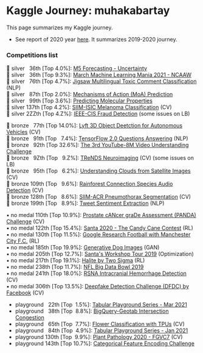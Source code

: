 # Kaggle Journey: muhakabartay
This page summarizes my Kaggle journey.

* See report of 2020 year [here](https://github.com/kabartay/kaggle-journey-muhakabartay/blob/main/report_2020.md). It summarizes 2019-2020 journey.  

### Competitions list

🔹 silver &nbsp;&nbsp;36th [Top 4.0%]: [M5 Forecasting - Uncertainty](https://www.kaggle.com/c/m5-forecasting-uncertainty)  
🔹 silver &nbsp;&nbsp;36th [Top 9.3%]: [March Machine Learning Mania 2021 - NCAAW](https://www.kaggle.com/c/ncaaw-march-mania-2021)  
🔹 silver &nbsp;&nbsp;76th [Top 4.7%]: [Jigsaw Multilingual Toxic Comment Classification](https://www.kaggle.com/c/jigsaw-multilingual-toxic-comment-classification) (NLP)  
🔹 silver &nbsp;&nbsp;87th [Top 2.0%]: [Mechanisms of Action (MoA) Prediction](https://www.kaggle.com/c/lish-moa)  
🔹 silver &nbsp;&nbsp;99th [Top 3.6%]: [Predicting Molecular Properties](https://www.kaggle.com/c/champs-scalar-coupling)  
🔹 silver 137th [Top 4.2%]: [SIIM-ISIC Melanoma Classification](https://www.kaggle.com/c/siim-isic-melanoma-classification) (CV)   
🔹 silver 2ZZth [Top 4.Z%]: [IEEE-CIS Fraud Detection](https://www.kaggle.com/c/ieee-fraud-detection/) (some issues on LB)

🔸 bronze &nbsp;&nbsp;77th [Top 14.0%]: [Lyft 3D Object Deetction for Autonomous Vehicles](https://www.kaggle.com/c/3d-object-detection-for-autonomous-vehicles) (CV)  
🔸 bronze &nbsp;&nbsp;91th [Top &nbsp;&nbsp;7.4%]: [TensorFlow 2.0 Questions Answering](https://www.kaggle.com/c/tensorflow2-question-answering)  (NLP)  
🔸 bronze &nbsp;&nbsp;92th [Top 32.6%]: [The 3rd YouTube-8M Video Understanding Challenge](https://www.kaggle.com/c/youtube8m-2019)  
🔸 bronze &nbsp;&nbsp;9Zth [Top &nbsp;&nbsp;9.Z%]: [TReNDS Neuroimaging](https://www.kaggle.com/c/trends-assessment-prediction) (CV) (some issues on LB)  
🔸 bronze &nbsp;&nbsp;95th [Top &nbsp;&nbsp;6.2%]: [Understanding Clouds from Satellite Images](https://www.kaggle.com/c/understanding_cloud_organization) (CV)  
🔸 bronze 109th [Top &nbsp;&nbsp;9.6%]: [Rainforest Connection Species Audio Detection](https://www.kaggle.com/c/rfcx-species-audio-detection) (CV)   
🔸 bronze 128th [Top &nbsp;&nbsp;8.6%]: [SIIM-ACR Pneumothorax Segmentation](https://www.kaggle.com/c/siim-acr-pneumothorax-segmentation) (CV)  
🔸 bronze 199th [Top &nbsp;&nbsp;8.9%]: [Tweet Sentiment Extraction](https://www.kaggle.com/c/tweet-sentiment-extraction) (NLP)  

▪️ no medal 110th [Top 10.9%]: [Prostate cANcer graDe Assessment (PANDA) Challenge](https://www.kaggle.com/c/prostate-cancer-grade-assessment) (CV)    
▪️ no medal 122th [Top 15.4%]: [Santa 2020 - The Candy Cane Contest](https://www.kaggle.com/c/santa-2020) (RL)      
▪️ no medal 130th [Top 11.5%]: [Google Research Football with Manchester City F.C.](https://www.kaggle.com/c/google-football) (RL)  
▪️ no medal 185th [Top 19.9%]: [Generative Dog Images](https://www.kaggle.com/c/generative-dog-images) (GAN)  
▪️ no medal 205th [Top 12.7%]: [Santa's Workshop Tour 2019](https://www.kaggle.com/c/santa-workshop-tour-2019) (Optimization)    
▪️ no medal 217th [Top 19.1%]: [Halite by Two Sigma](https://www.kaggle.com/c/halite) (RL)  
▪️ no medal 238th [Top 11.7%]: [NFL Big Data Bowl 2019](https://www.kaggle.com/c/nfl-big-data-bowl-2020)  
▪️ no medal 241th [Top 18.0%]: [RSNA Intracranial Hemorrhage Detection](https://www.kaggle.com/c/rsna-intracranial-hemorrhage-detection) (CV)  
▪️ no medal 306th [Top 13.5%]: [Deepfake Detection Challenge (DFDC) by Facebook](https://www.kaggle.com/c/deepfake-detection-challenge) (CV)  

- playground &nbsp;&nbsp;22th [Top &nbsp;1.5%]: [Tabular Playground Series - Mar 2021](https://www.kaggle.com/c/tabular-playground-series-mar-2021)    
- playground &nbsp;&nbsp;38th [Top &nbsp;8.8%]: [BigQuery-Geotab Intersection Congestion](https://www.kaggle.com/c/bigquery-geotab-intersection-congestion)
- playground &nbsp;&nbsp;65th [Top &nbsp;7.7%]: [Flower Classification with TPUs](https://www.kaggle.com/c/flower-classification-with-tpus) (CV)  
- playground &nbsp;&nbsp;84th [Top &nbsp;4.9%]: [Tabular Playground Series - Jan 2021](https://www.kaggle.com/c/tabular-playground-series-jan-2021)
- playground 130th [Top &nbsp;9.9%]: [Plant Pathology 2020 - FGVC7](https://www.kaggle.com/c/plant-pathology-2020-fgvc7) (CV)  
- playground 143th [Top 10.7%]: [Categorical Feature Encoding Challenge](https://www.kaggle.com/c/cat-in-the-dat)
